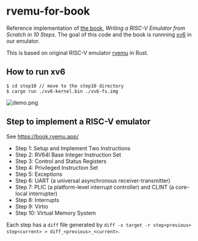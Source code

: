 # rvemu-for-book
Reference implementation of [the book](https://book.rvemu.app/), *Writing a RISC-V Emulator from Scratch in 10 Steps*. The goal of this code and the book is runnning [xv6](https://github.com/mit-pdos/xv6-riscv) in our emulator.

This is based on original RISC-V emulator [rvemu](https://github.com/d0iasm/rvemu) in Rust.

## How to run xv6
```
$ cd step10 // move to the step10 directory
$ cargo run ./xv6-kernel.bin ./xv6-fs.img
```

![demo.png](https://raw.githubusercontent.com/d0iasm/rvemu-for-book/master/demo.png)

## Step to implement a RISC-V emulator
See https://book.rvemu.app/
- Step 1: Setup and Implement Two Instructions
- Step 2: RV64I Base Integer Instruction Set
- Step 3: Control and Status Registers
- Step 4: Privileged Instruction Set
- Step 5: Exceptions
- Step 6: UART (a universal asynchronous receiver-transmitter)
- Step 7: PLIC (a platform-level interrupt controller) and CLINT (a core-local interrupter)
- Step 8: Interrupts
- Step 9: Virtio
- Step 10: Virtual Memory System

Each step has a `diff` file generated by `diff -x target -r step<previous> step<current> > diff_<previous>_<current>`.
